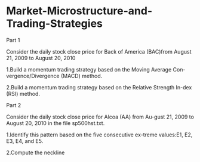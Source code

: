 # Market-Microstructure-and-Trading-Strategies

Part 1

Consider the daily stock close price for Back of America (BAC)from August 21, 2009 to August 20, 2010 

1.Build a momentum trading strategy based on the Moving Average Con-vergence/Divergence (MACD) method.

2.Build a momentum trading strategy based on the Relative Strength In-dex (RSI) method.


Part 2

Consider the daily stock close price for Alcoa (AA) from Au-gust 21, 2009 to August 20, 2010 in the file sp500hst.txt.

1.Identify this pattern based on the five consecutive ex-treme values:E1, E2, E3, E4, and E5.

2.Compute the neckline 
